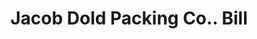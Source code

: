 ---
doi: 10.7916/D8KW6T7M
date_other: '1900'
date_other_textual: 1900-1909
form: printed ephemera
genre:
- Invoices
name:
- Jacob Dold Packing Co.
object_in_context_url: https://biggert.cul.columbia.edu/items/view/ave_biggert_01789
subject_hierarchical_geographic:
- Boston, Massachusetts, United States
subject_name:
- Jacob Dold Packing Co.
title: Jacob Dold Packing Co.. Bill
sort_title: Jacob Dold Packing Co.. Bill
call_number: ave_biggert_01789
coordinates:
- 42.35805555555556,-71.06361111111111
pid: ave_biggert_01789
identifiers: ave_biggert_01789
canvas_id: ldpd:397047
permalink: "/items/ave_biggert_01789/"
layout: iiif-image-page
---